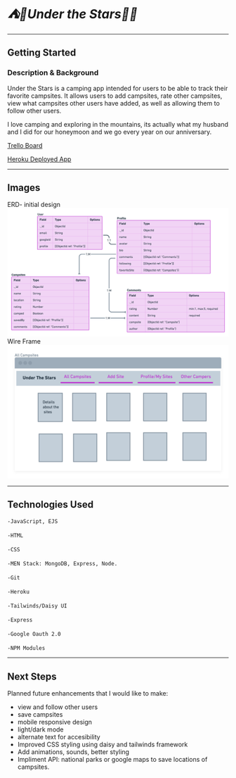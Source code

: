 # **_⛺🌟Under the Stars🌟⛺_**
_____

## Getting Started
### **Description & Background**
Under the Stars is a camping app intended for users to be able to track their favorite campsites. It allows users to add campsites, rate other campsites, view what campsites other users have added, as well as allowing them to follow other users. 

I love camping and exploring in the mountains, its actually what my husband and I did for our honeymoon and we go every year on our anniversary. 


[Trello Board](https://trello.com/b/D6fD53dQ/under-the-stars)

[Heroku Deployed App](https://under-the-stars.herokuapp.com/)


___

## Images
ERD- initial design
![ERD](public/images/readme/erd.png)
Wire Frame
![Wire Frame](public/images/readme/wf1.png)



___


## Technologies Used

    -JavaScript, EJS

    -HTML

    -CSS
    
    -MEN Stack: MongoDB, Express, Node. 

    -Git

    -Heroku

    -Tailwinds/Daisy UI

    -Express

    -Google Oauth 2.0 

    -NPM Modules




---

## Next Steps

 Planned future enhancements that I would like to make:
  
 
- view and follow other users
- save campsites
- mobile responsive design
- light/dark mode
- alternate text for accesibility 
- Improved CSS styling using daisy and tailwinds framework
- Add animations, sounds, better styling
- Impliment API: national parks or google maps to save locations of campsites. 




